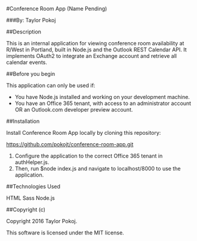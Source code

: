 #Conference Room App (Name Pending)

###By: Taylor Pokoj

##Description

This is an internal application for viewing conference room availability at R/West in Portland, built in Node.js and the Outlook REST Calendar API. It implements OAuth2 to integrate an Exchange account and retrieve all calendar events.

##Before you begin

This application can only be used if:
 - You have Node.js installed and working on your development machine.
 - You have an Office 365 tenant, with access to an administrator account OR an Outlook.com developer preview account.


##Installation

Install Conference Room App locally by cloning this repository:

https://github.com/pokojt/conference-room-app.git

1. Configure the application to the correct Office 365 tenant in authHelper.js.
2. Then, run $node index.js and navigate to localhost/8000 to use the application.

##Technologies Used

HTML
Sass
Node.js

##Copyright (c)

 Copyright 2016 Taylor Pokoj.

 This software is licensed under the MIT license.